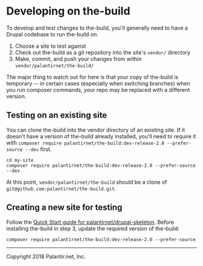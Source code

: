 # Developing on the-build

To develop and test changes to the-build, you'll generally need to have a Drupal codebase to run the-build on.

1. Choose a site to test against
2. Check out the-build as a git repository into the site's `vendor/` directory
3. Make, commit, and push your changes from within `vendor/palantirnet/the-build/`

The major thing to watch out for here is that your copy of the-build is temporary -- in certain cases (especially when switching branches) when you run composer commands, your repo may be replaced with a different version.

## Testing on an existing site

You can clone the-build into the vendor directory of an existing site. If it doesn't have a version of the-build already installed, you'll need to require it with `composer require palantirnet/the-build:dev-release-2.0 --prefer-source --dev` first.

```
cd my-site
composer require palantirnet/the-build:dev-release-2.0 --prefer-source --dev
```

At this point, `vendor/palantirnet/the-build` should be a clone of `git@github.com:palantirnet/the-build.git`.

## Creating a new site for testing

Follow the [Quick Start guide for palantirnet/drupal-skeleton](https://github.com/palantirnet/drupal-skeleton#quick-start). Before installing the-build in step 3, update the required version of the-build:

```
composer require palantirnet/the-build:dev-release-2.0 --prefer-source
```

----
Copyright 2018 Palantir.net, Inc.
